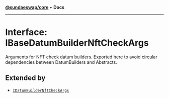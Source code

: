 [**@sundaeswap/core**](../../README.md) • **Docs**

***

# Interface: IBaseDatumBuilderNftCheckArgs

Arguments for NFT check datum builders.
Exported here to avoid circular dependencies between DatumBuilders and Abstracts.

## Extended by

- [`IDatumBuilderNftCheckArgs`](IDatumBuilderNftCheckArgs.md)
